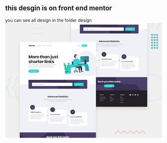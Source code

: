 ## this desgin is on front end mentor

you can see all design in the folder design
![A beautiful image of a landscape](https://github.com/fedigr/front-end-mentor-tchalenges/blob/d2e3b4ac8a22f96566a2e053282ceb1702261569/design/desktop-preview.jpg)
